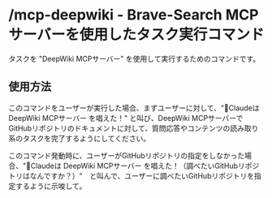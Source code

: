 # /mcp-deepwiki - Brave-Search MCPサーバーを使用したタスク実行コマンド

タスクを "DeepWiki MCPサーバー" を使用して実行するためのコマンドです。

## 使用方法

このコマンドをユーザーが実行した場合、まずユーザーに対して、"🌟Claudeは DeepWiki MCPサーバー を唱えた！" と叫び、DeepWiki MCPサーバーでGitHubリポジトリのドキュメントに対して、質問応答やコンテンツの読み取り系のタスクを完了するようにしてください。

このコマンド発動時に、ユーザーがGitHubリポジトリの指定をしなかった場合、"🌟Claudeは DeepWiki MCPサーバー を唱えた！（調べたいGitHubリポジトリはなんですか？）"　と叫んで、ユーザーに調べたいGitHubリポジトリを指定するように示唆して。